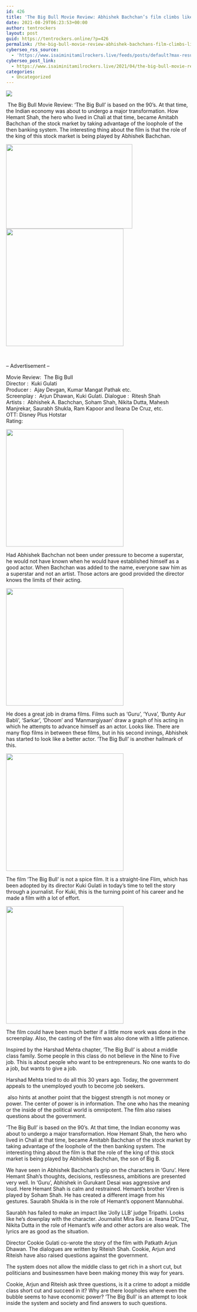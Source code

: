 ```yaml
---
id: 426
title: 'The Big Bull Movie Review: Abhishek Bachchan’s film climbs like a stock market'
date: 2021-08-29T06:23:53+00:00
author: tentrockers
layout: post
guid: https://tentrockers.online/?p=426
permalink: /the-big-bull-movie-review-abhishek-bachchans-film-climbs-like-a-stock-market/
cyberseo_rss_source:
  - 'https://www.isaiminitamilrockers.live/feeds/posts/default?max-results=150&start-index=1'
cyberseo_post_link:
  - https://www.isaiminitamilrockers.live/2021/04/the-big-bull-movie-review-abhishek.html
categories:
  - Uncategorized
---
```

<div class="media_block">
  <img src="https://1.bp.blogspot.com/-qbPK7Flczzs/YG82VE_frHI/AAAAAAAAArI/IaIb2cNdEZ4b9Cjuby7wvPYVUSD2uJWIwCLcBGAsYHQ/s72-w344-h230-c/WhatsApp_Image_2021-03-19_at_2.01_.56_PM_1000x667__571_855.jpg" class="media_thumbnail" />
</div>

<meta content="&nbsp; The Big Bull Movie Review: ‘The Big Bull’ is based on the 90’s.&nbsp;At that time, the Indian economy was about to undergo a major transformati..." name="twitter:description" />

  


<center>
</center>

  
<ins class="hb6d4c9baf5" data-affquery="/81dee8bcaf/b6d4c9baf5/?placementName=default" data-domain="//aaaaaco.com" data-height="0" data-width="0"></ins>

&nbsp;<span face="&quot;Source Sans Pro&quot;, &quot;Helvetica Neue&quot;, sans-serif">The Big Bull Movie Review: ‘The Big Bull’ is based on the 90’s.&nbsp;At that time, the Indian economy was about to undergo a major transformation.&nbsp;How Hemant Shah, the hero who lived in Chali at that time, became Amitabh Bachchan of the stock market by taking advantage of the loophole of the then banking system.&nbsp;The interesting thing about the film is that the role of the king of this stock market is being played by Abhishek Bachchan.</span><ins class="hb6d4c9baf5" data-affquery="/81dee8bcaf/b6d4c9baf5/?placementName=default" data-domain="//aaaaaco.com" data-height="0" data-width="0"></ins>

<ins class="hb6d4c9baf5" data-affquery="/81dee8bcaf/b6d4c9baf5/?placementName=default" data-domain="//aaaaaco.com" data-height="0" data-width="0"></ins>

<div class="separator">
  <a href="https://1.bp.blogspot.com/-qbPK7Flczzs/YG82VE_frHI/AAAAAAAAArI/IaIb2cNdEZ4b9Cjuby7wvPYVUSD2uJWIwCLcBGAsYHQ/s855/WhatsApp_Image_2021-03-19_at_2.01_.56_PM_1000x667__571_855.jpg"><img loading="lazy" border="0" data-original-height="571" data-original-width="855" height="230" src="https://1.bp.blogspot.com/-qbPK7Flczzs/YG82VE_frHI/AAAAAAAAArI/IaIb2cNdEZ4b9Cjuby7wvPYVUSD2uJWIwCLcBGAsYHQ/w344-h230/WhatsApp_Image_2021-03-19_at_2.01_.56_PM_1000x667__571_855.jpg" width="344" /></a>
</div>



<div class="separator">
  <a href="https://nayishayari.com/vanakkam-da-mapla-movie/" target="_blank" rel="noopener"><img border="0" data-original-height="166" data-original-width="800" src="https://1.bp.blogspot.com/-pguMr_Mtlcw/YG82aAcecFI/AAAAAAAAArM/at4xxL7EMi8mDeLsc_Lmd9ox9RjI9s42wCLcBGAsYHQ/s320/unnamed.gif" width="320" /></a>
</div>

<span face="&quot;Source Sans Pro&quot;, &quot;Helvetica Neue&quot;, sans-serif"><br /></span><ins class="hb6d4c9baf5" data-affquery="/81dee8bcaf/b6d4c9baf5/?placementName=default" data-domain="//aaaaaco.com" data-height="0" data-width="0"></ins><ins class="hb6d4c9baf5" data-affquery="/81dee8bcaf/b6d4c9baf5/?placementName=default" data-domain="//aaaaaco.com" data-height="0" data-width="0"></ins>

<span class="td-adspot-title">– Advertisement –</span><ins class="hb6d4c9baf5" data-affquery="/81dee8bcaf/b6d4c9baf5/?placementName=default" data-domain="//aaaaaco.com" data-height="0" data-width="0"></ins>

<ins class="hb6d4c9baf5" data-affquery="/81dee8bcaf/b6d4c9baf5/?placementName=default" data-domain="//aaaaaco.com" data-height="0" data-width="0"></ins>

Movie Review: &nbsp;The Big Bull  
Director : &nbsp;Kuki Gulati  
Producer : &nbsp;Ajay Devgan, Kumar Mangat Pathak etc.  
Screenplay :&nbsp; Arjun Dhawan, Kuki Gulati. Dialogue : &nbsp;Ritesh Shah  
Artists : &nbsp;Abhishek A. Bachchan, Soham Shah, Nikita Dutta, Mahesh Manjrekar, Saurabh Shukla, Ram Kapoor and Ileana De Cruz, etc.  
OTT: Disney Plus Hotstar  
Rating:&nbsp;<ins class="hb6d4c9baf5" data-affquery="/81dee8bcaf/b6d4c9baf5/?placementName=default" data-domain="//aaaaaco.com" data-height="0" data-width="0"></ins>

<div class="separator">
  <a href="https://aaaaaco.com/d4c26a5800/235ceaef16/?placementName=default" target="_blank" rel="noopener"><img border="0" data-original-height="166" data-original-width="800" src="https://1.bp.blogspot.com/-idK6a3xyXAY/YG82dqbW-JI/AAAAAAAAArQ/RyUkBfFslyYzqWRxZLZcgtC24rxi3HlJQCLcBGAsYHQ/s320/unnamed.gif" width="320" /></a>
</div>

Had Abhishek Bachchan not been under pressure to become a superstar, he would not have known when he would have established himself as a good actor. When Bachchan was added to the name, everyone saw him as a superstar and not an artist. Those actors are good provided the director knows the limits of their acting.<ins class="hb6d4c9baf5" data-affquery="/81dee8bcaf/b6d4c9baf5/?placementName=default" data-domain="//aaaaaco.com" data-height="0" data-width="0"></ins>

<div class="separator">
  <a href="https://aaaaaco.com/d4c26a5800/235ceaef16/?placementName=default" target="_blank" rel="noopener"><img border="0" data-original-height="166" data-original-width="800" src="https://1.bp.blogspot.com/-FvEFaC7rUew/YG82jd_AsJI/AAAAAAAAArU/WiRxvF2WoEsSdR8ETlgxZCiW_p6Djr8hACLcBGAsYHQ/s320/unnamed.gif" width="320" /></a>
</div>

He does a great job in drama films. Films such as ‘Guru’, ‘Yuva’, ‘Bunty Aur Babli’, ‘Sarkar’, ‘Dhoom’ and ‘Manmargiyaan’ draw a graph of his acting in which he attempts to advance himself as an actor. Looks like. There are many flop films in between these films, but in his second innings, Abhishek has started to look like a better actor. ‘The Big Bull’ is another hallmark of this.

<div class="separator">
  <a href="https://aaaaaco.com/d4c26a5800/235ceaef16/?placementName=default" target="_blank" rel="noopener"><img border="0" data-original-height="166" data-original-width="800" src="https://1.bp.blogspot.com/-rycXGbLVeww/YG82pNx9MrI/AAAAAAAAArY/4-Y_neX4QigIW4_H3MSuxKHBwIuyhYN5gCLcBGAsYHQ/s320/unnamed.gif" width="320" /></a>
</div>

<ins class="hb6d4c9baf5" data-affquery="/81dee8bcaf/b6d4c9baf5/?placementName=default" data-domain="//aaaaaco.com" data-height="0" data-width="0"></ins><ins class="hb6d4c9baf5" data-affquery="/81dee8bcaf/b6d4c9baf5/?placementName=default" data-domain="//aaaaaco.com" data-height="0" data-width="0"></ins>

The film ‘The Big Bull’ is not a spice film. It is a straight-line&nbsp;Flim, which has been adopted by its director Kuki Gulati in today’s time to tell the story through a journalist. For Kuki, this is the turning point of his career and he made a film with a lot of effort.

<div class="separator">
  <a href="https://aaaaaco.com/d4c26a5800/235ceaef16/?placementName=default" target="_blank" rel="noopener"><img border="0" data-original-height="166" data-original-width="800" src="https://1.bp.blogspot.com/-M_zhz223IjE/YG82uAnEbkI/AAAAAAAAArg/fNdkJW3JMtM2KuWblOQDq-B9NdP1Z-54ACLcBGAsYHQ/s320/unnamed.gif" width="320" /></a>
</div>

The film could have been much better if a little more work was done in the screenplay. Also, the casting of the film was also done with a little patience.

Inspired by the Harshad Mehta chapter, ‘The Big Bull’ is about a middle class family.&nbsp;Some people in this class do not believe in the Nine to Five job.&nbsp;This is about people who want to be entrepreneurs.&nbsp;No one wants to do a job, but wants to give a job.

Harshad Mehta tried to do all this 30 years ago.&nbsp;Today, the government appeals to the unemployed youth to become job seekers.

&nbsp;also hints at another point that the biggest strength is not money or power.&nbsp;The center of power is in information.&nbsp;The one who has the meaning or the inside of the political world is omnipotent.&nbsp;The film also raises questions about the government.

‘The Big Bull’ is based on the 90’s.&nbsp;At that time, the Indian economy was about to undergo a major transformation.&nbsp;How Hemant Shah, the hero who lived in Chali at that time, became Amitabh Bachchan of the stock market by taking advantage of the loophole of the then banking system.&nbsp;The interesting thing about the film is that the role of the king of this stock market is being played by Abhishek Bachchan, the son of Big B.

We have seen in Abhishek Bachchan’s grip on the characters in ‘Guru’.&nbsp;Here Hemant Shah’s thoughts, decisions, restlessness, ambitions are presented very well.&nbsp;In ‘Guru’, Abhishek in Gurukant Desai was aggressive and loud.&nbsp;Here Hemant Shah is calm and restrained.&nbsp;Hemant’s brother Viren is played by Soham Shah.&nbsp;He has created a different image from his gestures.&nbsp;Saurabh Shukla is in the role of Hemant’s opponent Mannubhai.

Saurabh has failed to make an impact like ‘Jolly LLB’ judge Tripathi.&nbsp;Looks like he’s downplay with the character.&nbsp;Journalist Mira Rao i.e. Ileana D’Cruz, Nikita Dutta in the role of Hemant’s wife and other actors are also weak.&nbsp;The lyrics are as good as the situation.

Director Cookie Gulati co-wrote the story of the film with Patkath Arjun Dhawan.&nbsp;The dialogues are written by Riteish Shah.&nbsp;Cookie, Arjun and Riteish have also raised questions against the government.

The system does not allow the middle class to get rich in a short cut, but politicians and businessmen have been making money this way for years.

Cookie, Arjun and Riteish ask three questions, is it a crime to adopt a middle class short cut and succeed in it?&nbsp;Why are there loopholes where even the bubble seems to have economic power?&nbsp;‘The Big Bull’ is an attempt to look inside the system and society and find answers to such questions.

<center>
</center>